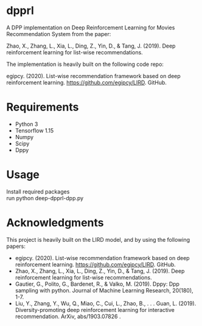 # dpprl

A DPP implementation on Deep Reinforcement Learning for Movies Recommendation System from the paper:

Zhao, X., Zhang, L., Xia, L., Ding, Z., Yin, D., & Tang, J. (2019). Deep reinforcement learning for list-wise recommendations.

The implementation is heavily built on the following code repo: 

egipcy. (2020). List-wise recommendation framework based on deep reinforcement learning. https://github.com/egipcy/LIRD. GitHub.

# Requirements

* Python 3
* Tensorflow 1.15
* Numpy
* Scipy
* Dppy

# Usage

Install required packages<br>
run python deep-dpprl-dpp.py

# Acknowledgments

This project is heavily built on the LIRD model, and by using the following papers:

* egipcy. (2020). List-wise recommendation framework based on deep reinforcement learning. https://github.com/egipcy/LIRD. GitHub.
* Zhao, X., Zhang, L., Xia, L., Ding, Z., Yin, D., & Tang, J. (2019). Deep reinforcement learning for list-wise recommendations.
* Gautier, G., Polito, G., Bardenet, R., & Valko, M. (2019). Dppy: Dpp sampling with python. Journal of Machine Learning Research, 20(180), 1-7.
* Liu, Y., Zhang, Y., Wu, Q., Miao, C., Cui, L., Zhao, B., . . . Guan, L. (2019). Diversity-promoting deep reinforcement learning for interactive recommendation. ArXiv, abs/1903.07826 .

